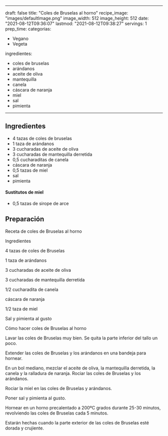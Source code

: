 
---
draft: false
title: "Coles de Bruselas al horno"
recipe_image: "images/defaultImage.png"
image_width: 512
image_height: 512
date: "2021-08-12T09:36:07"
lastmod: "2021-08-12T09:38:27"
servings: 1
prep_time: 
categorias:
  - Vegano
  - Vegeta

ingredientes:
  - coles de bruselas
  - arándanos
  - aceite de oliva
  - mantequilla
  - canela
  - cáscara de naranja
  - miel
  - sal
  - pimienta
---

## Ingredientes
- 4 tazas de coles de bruselas
- 1 taza de arándanos
- 3 cucharadas de aceite de oliva
- 3 cucharadas de mantequilla derretida
- 0,5 cucharaditas de canela
- cáscara de naranja
- 0,5 tazas de miel
- sal
- pimienta
#### Sustitutos de miel
- 0,5 tazas de sirope de arce

## Preparación
Receta de coles de Bruselas al horno

Ingredientes

4 tazas de coles de Bruselas

1 taza de arándanos

3 cucharadas de aceite de oliva

3 cucharadas de mantequilla derretida

1/2 cucharadita de canela

cáscara de naranja

1/2 taza de miel

Sal y pimienta al gusto

Cómo hacer coles de Bruselas al horno

Lavar las coles de Bruselas muy bien. Se quita la parte inferior del tallo un poco.

Extender las coles de Bruselas y los arándanos en una bandeja para hornear.

En un bol mediano, mezclar el aceite de oliva, la mantequilla derretida, la canela y la ralladura de naranja. Rociar las coles de Bruselas y los arándanos.

Rociar la miel en las coles de Bruselas y arándanos.

Poner sal y pimienta al gusto.

Hornear en un horno precalentado a 200ºC grados durante 25-30 minutos, revolviendo las coles de Bruselas cada 5 minutos.

Estarán hechas cuando la parte exterior de las coles de Bruselas esté dorada y crujiente. 


